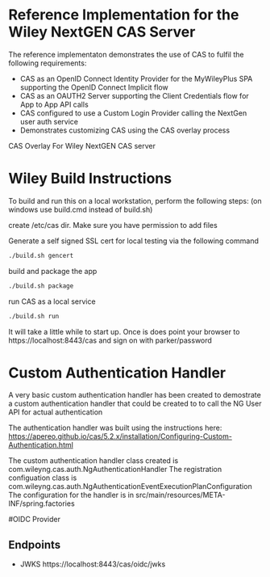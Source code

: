 # Reference Implementation for the Wiley NextGEN CAS Server

The reference implementaton demonstrates the use of CAS to fulfil the following requirements:
* CAS as an OpenID Connect Identity Provider for the MyWileyPlus SPA supporting the OpenID Connect Implicit flow
* CAS as an OAUTH2 Server supporting the Client Credentials flow for App to App API calls
* CAS configured to use a Custom Login Provider calling the NextGen user auth service
* Demonstrates customizing CAS using the CAS overlay process


CAS Overlay For Wiley NextGEN CAS server


#
# Wiley Build Instructions
To build and run this on a local workstation, perform the following steps:
(on windows use build.cmd instead of build.sh)
 
create /etc/cas dir.  Make sure you have permission to add files

Generate a self signed SSL cert for local testing via the following command
```bash
./build.sh gencert
```
build and package the app
```bash
./build.sh package
```
run CAS as a local service
```bash
./build.sh run
```
It will take a little while to start up. Once is does point your browser to https://localhost:8443/cas and sign on with  parker/password
  
# Custom Authentication Handler
A very basic custom authentication handler has been created to demostrate a custom authentication handler that could be created to to call the NG User API for 
actual authentication

The authentication handler was built using the instructions here: https://apereo.github.io/cas/5.2.x/installation/Configuring-Custom-Authentication.html

The custom authentication handler class created is com.wileyng.cas.auth.NgAuthenticationHandler
The registration configuation class is com.wileyng.cas.auth.NgAuthenticationEventExecutionPlanConfiguration
The configuration for the handler is in src/main/resources/META-INF/spring.factories



#OIDC Provider
## Endpoints
* JWKS https://localhost:8443/cas/oidc/jwks


